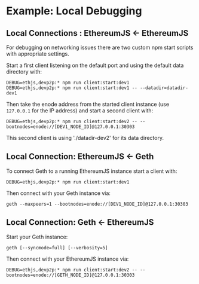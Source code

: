 # Example: Local Debugging

## Local Connections : EthereumJS <- EthereumJS

For debugging on networking issues there are two custom npm start scripts with appropriate settings.

Start a first client listening on the default port and using the default data directory with:

```shell
DEBUG=ethjs,devp2p:* npm run client:start:dev1
DEBUG=ethjs,devp2p:* npm run client:start:dev1 -- --datadir=datadir-dev1
```

Then take the enode address from the started client instance (use `127.0.0.1` for the IP address) and start a second client with:

```shell
DEBUG=ethjs,devp2p:* npm run client:start:dev2 -- --bootnodes=enode://[DEV1_NODE_ID]@127.0.0.1:30303
```

This second client is using './datadir-dev2' for its data directory.

## Local Connection: EthereumJS <- Geth

To connect Geth to a running EthereumJS instance start a client with:

```shell
DEBUG=ethjs,devp2p:* npm run client:start:dev1
```

Then connect with your Geth instance via:

```shell
geth --maxpeers=1 --bootnodes=enode://[DEV1_NODE_ID]@127.0.0.1:30303
```

## Local Connection: Geth <- EthereumJS

Start your Geth instance:

```shell
geth [--syncmode=full] [--verbosity=5]
```

Then connect with your EthereumJS instance via:

```shell
DEBUG=ethjs,devp2p:* npm run client:start:dev2 -- --bootnodes=enode://[GETH_NODE_ID]@127.0.0.1:30303
```
